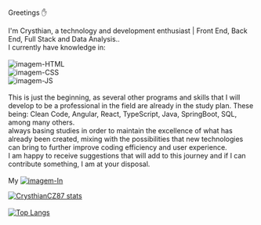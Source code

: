 Greetings :raised_hand:

I'm Crysthian, a technology and development enthusiast | Front End, Back End, Full Stack and Data Analysis..
<br>
I currently have knowledge in:
<br>
<br>
<img src="https://img.shields.io/badge/HTML-239120?style=for-the-badge&logo=html5&logoColor=white" alt="imagem-HTML">
<br>
<img src="https://img.shields.io/badge/CSS-239120?&style=for-the-badge&logo=css3&logoColor=white" alt="imagem-CSS">
<br>
<img src="https://img.shields.io/badge/JavaScript-323330?style=for-the-badge&logo=javascript&logoColor=F7DF1E" alt="imagem-JS">
<br>
<br>
This is just the beginning, as several other programs and skills that I will develop to be a professional in the field are already in the study plan.
These being: Clean Code, Angular, React, TypeScript, Java, SpringBoot, SQL, among many others.
<br>
always basing studies in order to maintain the excellence of what has already been created, mixing with the possibilities that new technologies can bring
to further improve coding efficiency and user experience. 
<br>
I am happy to receive suggestions that will add to this journey and if I can contribute something, I am at your disposal.
<br>
<br>
My <a href="www.linkedin.com/in/crysthiancz"> <img src="https://img.shields.io/badge/LinkedIn-0077B5?style=for-the-badge&logo=linkedin&logoColor=white" alt="imagem-In"> <a/>


[![CrysthianCZ87 stats](https://github-readme-stats.vercel.app/api?username=crysthiancz87)](https://github.com/anuraghazra/github-readme-stats)
<br>
<br>
[![Top Langs](https://github-readme-stats.vercel.app/api/top-langs/?username=crysthiancz87&layout=donut)](https://github.com/anuraghazra/github-readme-stats)
